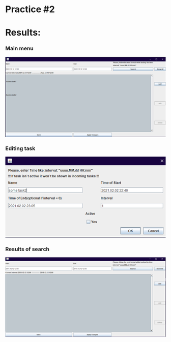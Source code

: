 

# Practice #2

# Results:

### Main menu
![Main menu](Screenshot_1.png)

### Editing task
![Editing task](Screenshot_2.png)

### Results of search
![searching by year](Screenshot_3.png)
